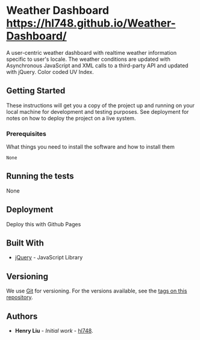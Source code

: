 # Weather Dashboard https://hl748.github.io/Weather-Dashboard/

A user-centric weather dashboard with realtime weather information specific to user's locale. The weather conditions are updated with Asynchronous JavaScript and XML calls to a third-party API and updated with jQuery. Color coded UV Index.

## Getting Started

These instructions will get you a copy of the project up and running on your local machine for development and testing purposes. See deployment for notes on how to deploy the project on a live system.

### Prerequisites

What things you need to install the software and how to install them

```
None
```


## Running the tests

None

## Deployment

Deploy this with Github Pages

## Built With

* [jQuery](https://jquery.com/) - JavaScript Library

## Versioning

We use [Git](https://git-scm.com/doc) for versioning. For the versions available, see the [tags on this repository](https://github.com/hl748/Weather-Dashboard/tags). 

## Authors

* **Henry Liu** - *Initial work* - [hl748](https://github.com/hl748).
